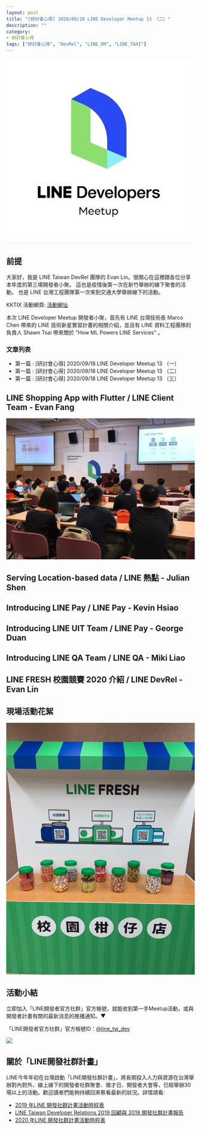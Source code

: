 ```yaml
---
layout: post
title: "[研討會心得] 2020/09/18 LINE Developer Meetup 13 （二）"
description: ""
category: 
- 研討會心得
tags: ["研討會心得", "DevRel", "LINE_DM", "LINE_TAXI"]
---
```




![](../images/2020/LDM11.jpg)


## 前提

大家好，我是 LINE Taiwan DevRel 團隊的  Evan Lin。很開心在這裡跟各位分享本年度的第三場開發者小聚。 這也是疫情後第一次在新竹舉辦的線下聚會的活動。 也是 LINE 台灣工程團隊第一次來到交通大學舉辦線下的活動。


KKTIX 活動網頁:  [活動網址](https://linegroup.kktix.cc/events/20200918)﻿

本次 LINE Developer Meetup 開發者小聚，首先有 LINE 台灣技術長 Marco Chen 帶來的 LINE 技術新星實習計畫的相關介紹，並且有 LINE 資料工程團隊的負責人 Shawn Tsai 帶來關於 ”How ML Powers LINE Services" 。



### 文章列表

- 第一篇 : [研討會心得] 2020/09/18 LINE Developer Meetup 13 （一）
- 第一篇 : [研討會心得] 2020/09/18 LINE Developer Meetup 13 （二）
- 第一篇 : [研討會心得] 2020/09/18 LINE Developer Meetup 13 （三）



## LINE Shopping App with Flutter / LINE Client Team - Evan Fang

![](../images/2020/0918_3.jpg)





##  Serving Location-based data / LINE 熱點 - Julian Shen



## Introducing LINE Pay / LINE Pay -  Kevin Hsiao



## Introducing LINE UIT Team / LINE Pay -  George Duan



## Introducing LINE QA Team  / LINE QA - Miki Liao



## LINE FRESH 校園競賽 2020 介紹 / LINE DevRel - Evan Lin 



## 現場活動花絮

![](../images/2020/0918_b.jpg)





## 活動小結

立即加入「LINE開發者官方社群」官方帳號，就能收到第一手Meetup活動，或與開發者計畫有關的最新消息的推播通知。▼

「LINE開發者官方社群」官方帳號ID：[@line_tw_dev](https://lin.ee/s5RsZHo)

![](http://www.evanlin.com/images/2020/line-tw-dev-qr.png)

## 關於「LINE開發社群計畫」

LINE今年年初在台灣啟動「LINE開發社群計畫」，將長期投入人力與資源在台灣舉辦對內對外、線上線下的開發者社群聚會、徵才日、開發者大會等，已經舉辦30場以上的活動。歡迎讀者們能夠持續回來察看最新的狀況。詳情請看:

- [2019 年LINE 開發社群計畫活動時程表](https://engineering.linecorp.com/zh-hant/blog/line-taiwan-developer-relations-2019-plan/)
- [LINE Taiwan Developer Relations 2019 回顧與 2019 開發社群計畫報告](https://engineering.linecorp.com/zh-hant/blog/line-taiwan-developer-relations-2019/)
- [2020 年LINE 開發社群計畫活動時程表](https://engineering.linecorp.com/zh-hant/blog/2020-line-tw-devrel/)

